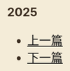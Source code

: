 <style>
h1>a {display:none}
body {background-color:#F4ECD8;color:#3B2D20}
html,body,h1,h2,h3,p,li,a{font-size:1.3rem}
</style>

### 2025


  
- [上一篇](https://evenbeiter.github.io/wiki/dep/20250110)
- [下一篇](https://evenbeiter.github.io/wiki/dep/20250112)
